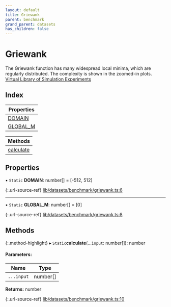 ```yaml
---
layout: default
title: Griewank
parent: benchmark
grand_parent: datasets
has_children: false
---
```


# Griewank

The Griewank function has many widespread local minima, which are regularly distributed. The complexity is shown in the zoomed-in plots.
[Virtual Library of Simulation Experiments](https://www.sfu.ca/~ssurjano/griewank.html)

## Index

| Properties |
|-----------|
| [DOMAIN](#domain) |
| [GLOBAL\_M](#global_m) |

| Methods |
|-----------|
| [calculate](#calculate) |

## Properties

▪ `Static` **DOMAIN**: number[] = [-512, 512]

{:.url-source-ref}
[lib/datasets/benchmark/griewank.ts:6](https://github.com/ascentcore/dataspot/blob/74b97e8/lib/datasets/benchmark/griewank.ts#L6)

___

▪ `Static` **GLOBAL\_M**: number[] = [0]

{:.url-source-ref}
[lib/datasets/benchmark/griewank.ts:8](https://github.com/ascentcore/dataspot/blob/74b97e8/lib/datasets/benchmark/griewank.ts#L8)

## Methods

{:.method-highlight}
▸ `Static`**calculate**(...`input`: number[]): number

#### Parameters:

Name | Type |
------ | ------ |
`...input` | number[] |

**Returns:** number

{:.url-source-ref}
[lib/datasets/benchmark/griewank.ts:10](https://github.com/ascentcore/dataspot/blob/74b97e8/lib/datasets/benchmark/griewank.ts#L10)

